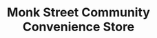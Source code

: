 ---
title: "Monk Street Community Convenience Store"
url: /derby/monk-street-community-convenience-store/
shop: convenience
---
